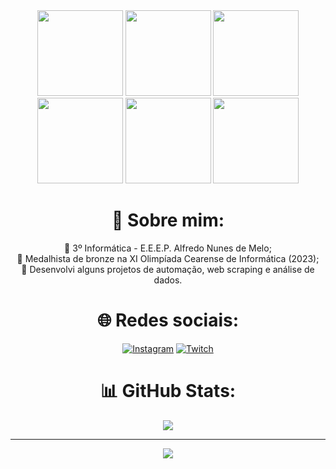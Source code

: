 <div display="flex" align="center">
<img src="https://media1.tenor.com/m/Z_Ah8rkdZ4YAAAAC/walking-code.gif" width="137"/>
<img src="https://media1.tenor.com/m/Z_Ah8rkdZ4YAAAAC/walking-code.gif" width="137"/>
<img src="https://media1.tenor.com/m/Z_Ah8rkdZ4YAAAAC/walking-code.gif" width="137"/>
<img src="https://media1.tenor.com/m/Z_Ah8rkdZ4YAAAAC/walking-code.gif" width="137"/>
<img src="https://media1.tenor.com/m/Z_Ah8rkdZ4YAAAAC/walking-code.gif" width="137"/>
<img src="https://media1.tenor.com/m/Z_Ah8rkdZ4YAAAAC/walking-code.gif" width="137"/>
</div>

<div align="center">

# 💫 Sobre mim:
🌱 3º Informática - E.E.E.P. Alfredo Nunes de Melo;<br>
🥉 Medalhista de bronze na <a>XI Olimpíada Cearense de Informática (2023)</a>;<br>
🔭 Desenvolvi alguns projetos de automação, web scraping e análise de dados.

# 🌐 Redes sociais:
[![Instagram](https://img.shields.io/badge/Instagram-%23E4405F.svg?logo=Instagram&logoColor=white)](https://instagram.com/jetrokepler)
[![Twitch](https://img.shields.io/badge/Twitch-%239146FF.svg?logo=Twitch&logoColor=white)](https://twitch.tv/jetrokepler)

# 📊 GitHub Stats:
![](https://github-readme-streak-stats.herokuapp.com/?user=jetrokepler&theme=dark&hide_border=true)

---

[![](https://visitcount.itsvg.in/api?id=jetrokepler&icon=0&color=0)](https://visitcount.itsvg.in)

</div>
